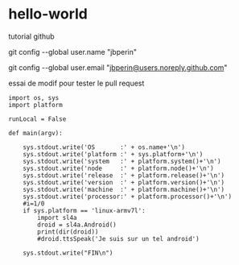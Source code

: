 # hello-world
tutorial github

git config --global user.name "jbperin"

git config --global user.email "jbperin@users.noreply.github.com"




essai de modif pour tester le pull request

    import os, sys
    import platform

    runLocal = False

    def main(argv):

        sys.stdout.write('OS       :' + os.name+'\n')
        sys.stdout.write('platform :' + sys.platform+'\n')
        sys.stdout.write('system   :' + platform.system()+'\n')
        sys.stdout.write('node     :' + platform.node()+'\n')
        sys.stdout.write('release  :' + platform.release()+'\n')
        sys.stdout.write('version  :' + platform.version()+'\n')
        sys.stdout.write('machine  :' + platform.machine()+'\n')
        sys.stdout.write('processor:' + platform.processor()+'\n')
        #i=1/0
        if sys.platform == 'linux-armv7l':
            import sl4a
            droid = sl4a.Android()
            print(dir(droid))
            #droid.ttsSpeak('Je suis sur un tel android')

        sys.stdout.write("FIN\n")





